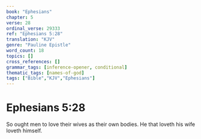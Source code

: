 ```yaml
---
book: "Ephesians"
chapter: 5
verse: 28
ordinal_verse: 29333
ref: "Ephesians 5:28"
translation: "KJV"
genre: "Pauline Epistle"
word_count: 18
topics: []
cross_references: []
grammar_tags: [inference-opener, conditional]
thematic_tags: [names-of-god]
tags: ["Bible","KJV","Ephesians"]
---
```


# Ephesians 5:28

So ought men to love their wives as their own bodies. He that loveth his wife loveth himself.
